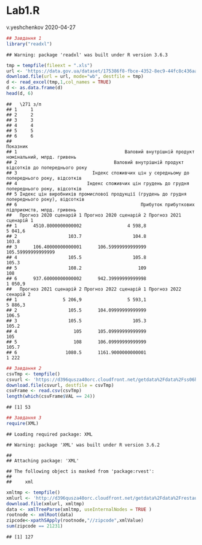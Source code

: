 Lab1.R
================
v.yeshchenkov
2020-04-27

``` r
## Завдання 1
library("readxl")
```

    ## Warning: package 'readxl' was built under R version 3.6.3

``` r
tmp = tempfile(fileext = ".xls")
url <- 'https://data.gov.ua/dataset/175386f8-fbce-4352-8ec9-44fc8c436aa9/resource/e58e005a-c448-4d97-9d45-813f05b1d737/download/nabir-2020-2022-roki.xls'
download.file(url = url, mode="wb", destfile = tmp)
d <- read_excel(tmp,1,col_names = TRUE)
d <- as.data.frame(d)
head(d, 6)
```

    ##   \271 з/п
    ## 1     1
    ## 2     2
    ## 3     3
    ## 4     4
    ## 5     5
    ## 6     6
    ##                                                                                       Показник
    ## 1                                        Валовий внутрішній продукт номінальний, млрд. гривень
    ## 2                                    Валовий внутрішній продукт відсотків до попереднього року
    ## 3                            Індекс споживчих цін у середньому до попереднього року, відсотків
    ## 4                          Індекс споживчих цін грудень до грудня попереднього року, відсотків
    ## 5 Індекс цін виробників промислової продукції (грудень до грудня попереднього року), відсотків
    ## 6                                              Прибуток прибуткових підприємств, млрд. гривень
    ##   Прогноз 2020 сценарій 1 Прогноз 2020 сценарій 2 Прогноз 2021 сценарій 1
    ## 1      4510.8000000000002                 4 598,8                 5 041,6
    ## 2                   103.7                   104.8                   103.8
    ## 3      106.40000000000001      106.59999999999999      105.59999999999999
    ## 4                   105.5                   105.8                   105.3
    ## 5                   108.2                     109                     108
    ## 6      937.60000000000002      942.39999999999998                 1 050,9
    ##   Прогноз 2021 сценарій 2 Прогноз 2022 сценарій 1 Прогноз 2022 сенарій 2
    ## 1                 5 206,9                 5 593,1                5 886,3
    ## 2                   105.5      104.09999999999999                  106.5
    ## 3                   105.5                   105.3                  105.2
    ## 4                     105      105.09999999999999                    105
    ## 5                     108      106.09999999999999                  105.7
    ## 6                  1080.5      1161.9000000000001                  1 222

``` r
## Завдання 2
csvTmp <- tempfile()
csvurl <- 'https://d396qusza40orc.cloudfront.net/getdata%2Fdata%2Fss06hid.csv'
download.file(csvurl, destfile = csvTmp)
csvFrame <- read.csv(csvTmp)
length(which(csvFrame$VAL == 24))
```

    ## [1] 53

``` r
## Завдання 3
require(XML)
```

    ## Loading required package: XML

    ## Warning: package 'XML' was built under R version 3.6.2

    ## 
    ## Attaching package: 'XML'

    ## The following object is masked from 'package:rvest':
    ## 
    ##     xml

``` r
xmltmp <- tempfile()
xmlurl <- 'http://d396qusza40orc.cloudfront.net/getdata%2Fdata%2Frestaurants.xml'
download.file(xmlurl, xmltmp)
data <- xmlTreeParse(xmltmp, useInternalNodes = TRUE )
rootnode <- xmlRoot(data)
zipcode<-xpathSApply(rootnode,"//zipcode",xmlValue)
sum(zipcode == 21231)
```

    ## [1] 127

